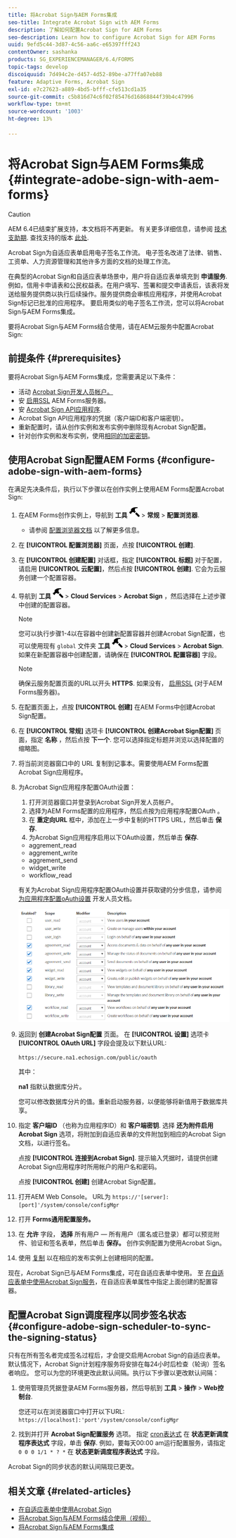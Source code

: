 ```yaml
---
title: 将Acrobat Sign与AEM Forms集成
seo-title: Integrate Acrobat Sign with AEM Forms
description: 了解如何配置Acrobat Sign for AEM Forms
seo-description: Learn how to configure Acrobat Sign for AEM Forms
uuid: 9efd5c44-3d87-4c56-aa6c-e65397fff243
contentOwner: sashanka
products: SG_EXPERIENCEMANAGER/6.4/FORMS
topic-tags: develop
discoiquuid: 7d494c2e-d457-4d52-89be-a77ffa07eb88
feature: Adaptive Forms, Acrobat Sign
exl-id: e7c27623-a889-4bd5-bfff-cfe513cd1a35
source-git-commit: c5b816d74c6f02f85476d16868844f39b4c47996
workflow-type: tm+mt
source-wordcount: '1003'
ht-degree: 13%

---
```


# 将Acrobat Sign与AEM Forms集成 {#integrate-adobe-sign-with-aem-forms}

>[!CAUTION]
>
>AEM 6.4已结束扩展支持，本文档将不再更新。 有关更多详细信息，请参阅 [技术支助期](https://helpx.adobe.com/cn/support/programs/eol-matrix.html). 查找支持的版本 [此处](https://experienceleague.adobe.com/docs/).

Acrobat Sign为自适应表单启用电子签名工作流。 电子签名改进了法律、销售、工资单、人力资源管理和其他许多方面的文档的处理工作流。

在典型的Acrobat Sign和自适应表单场景中，用户将自适应表单填充到 **申请服务**. 例如，信用卡申请表和公民权益表。在用户填写、签署和提交申请表后，该表将发送给服务提供商以执行后续操作。服务提供商会审核应用程序，并使用Acrobat Sign标记已批准的应用程序。 要启用类似的电子签名工作流，您可以将Acrobat Sign与AEM Forms集成。

要将Acrobat Sign与AEM Forms结合使用，请在AEM云服务中配置Acrobat Sign:

## 前提条件 {#prerequisites}

要将Acrobat Sign与AEM Forms集成，您需要满足以下条件：

* 活动 [Acrobat Sign开发人员帐户。](https://acrobat.adobe.com/us/en/why-adobe/developer-form.html)
* 安 [启用SSL](/help/sites-administering/ssl-by-default.md) AEM Forms服务器。
* 安 [Acrobat Sign API应用程序](https://www.adobe.io/apis/documentcloud/sign/docs.html#!adobedocs/adobe-sign/master/gstarted/create_app.md).
* Acrobat Sign API应用程序的凭据（客户端ID和客户端密钥）。
* 重新配置时，请从创作实例和发布实例中删除现有Acrobat Sign配置。
* 针对创作实例和发布实例，使用[相同的加密密钥](/help/sites-administering/security-checklist.md#make-sure-you-properly-replicate-encryption-keys-when-needed)。

## 使用Acrobat Sign配置AEM Forms {#configure-adobe-sign-with-aem-forms}

在满足先决条件后，执行以下步骤以在创作实例上使用AEM Forms配置Acrobat Sign:

1. 在AEM Forms创作实例上，导航到 **工具** ![锤子](assets/hammer.png) > **常规** > **配置浏览器**.
   * 请参阅 [配置浏览器文档](/help/sites-administering/configurations.md) 以了解更多信息。
1. 在 **[!UICONTROL 配置浏览器]** 页面，点按 **[!UICONTROL 创建]**.
1. 在 **[!UICONTROL 创建配置]** 对话框，指定 **[!UICONTROL 标题]** 对于配置，请启用 **[!UICONTROL 云配置]**，然后点按 **[!UICONTROL 创建]**. 它会为云服务创建一个配置容器。
1. 导航到 **工具** ![锤子](assets/hammer.png) > **Cloud Services** > **Acrobat Sign** ，然后选择在上述步骤中创建的配置容器。

   >[!NOTE]
   >
   >您可以执行步骤1-4以在容器中创建新配置容器并创建Acrobat Sign配置，也可以使用现有 `global` 文件夹 **工具** ![锤子](assets/hammer.png) > **Cloud Services** > **Acrobat Sign**. 如果在新配置容器中创建配置，请确保在 **[!UICONTROL 配置容器]** 字段。

   >[!NOTE]
   确保云服务配置页面的URL以开头 **HTTPS**. 如果没有， [启用SSL](/help/sites-administering/ssl-by-default.md) (对于AEM Forms服务器)。

1. 在配置页面上，点按 **[!UICONTROL 创建]** 在AEM Forms中创建Acrobat Sign配置。
1. 在 **[!UICONTROL 常规]** 选项卡 **[!UICONTROL 创建Acrobat Sign配置]** 页面，指定 **名称** ，然后点按 **下一个**. 您可以选择指定标题并浏览以选择配置的缩略图。

1. 将当前浏览器窗口中的 URL 复制到记事本。需要使用AEM Forms配置Acrobat Sign应用程序。

1. 为Acrobat Sign应用程序配置OAuth设置：

   1. 打开浏览器窗口并登录到Acrobat Sign开发人员帐户。
   1. 选择为AEM Forms配置的应用程序，然后点按为应用程序配置OAuth 。
   1. 在 **重定向URL** 框中，添加在上一步中复制的HTTPS URL，然后单击 **保存**.
   1. 为Acrobat Sign应用程序启用以下OAuth设置，然后单击 **保存**.
   * aggrement_read
   * aggrement_write
   * aggrement_send
   * widget_write
   * workflow_read

   有关为Acrobat Sign应用程序配置OAuth设置并获取键的分步信息，请参阅 [为应用程序配置oAuth设置](https://www.adobe.io/apis/documentcloud/sign/docs.html#!adobedocs/adobe-sign/master/gstarted/configure_oauth.md) 开发人员文档。

   ![OAuth 配置](assets/oauthconfig_new.png)

1. 返回到 **创建Acrobat Sign配置** 页面。 在 **[!UICONTROL 设置]** 选项卡 **[!UICONTROL OAuth URL]** 字段会提及以下默认URL:

   `https://secure.na1.echosign.com/public/oauth`

   其中：

   **na1** 指默认数据库分片。

   您可以修改数据库分片的值。重新启动服务器，以便能够将新值用于数据库共享。

1. 指定 **客户端ID** （也称为应用程序ID）和 **客户端密钥**. 选择 **还为附件启用Acrobat Sign** 选项，将附加到自适应表单的文件附加到相应的Acrobat Sign文档，以进行签名。

   点按 **[!UICONTROL 连接到Acrobat Sign]**. 提示输入凭据时，请提供创建Acrobat Sign应用程序时所用帐户的用户名和密码。

   点按 **[!UICONTROL 创建]** 创建Acrobat Sign配置。

1. 打开AEM Web Console。 URL为 `https://'[server]:[port]'/system/console/configMgr`
1. 打开 **Forms通用配置服务。**
1. 在 **允许** 字段， **选择** 所有用户 — 所有用户（匿名或已登录）都可以预览附件、验证和签名表单，然后单击 **保存。** 创作实例配置为使用Acrobat Sign。
1. 使用 [复制](/help/sites-deploying/replication.md) 以在相应的发布实例上创建相同的配置。

现在，Acrobat Sign已与AEM Forms集成，可在自适应表单中使用。 至 [在自适应表单中使用Acrobat Sign服务](../../forms/using/working-with-adobe-sign.md#configure-adobe-sign-for-an-adaptive-form)，在自适应表单属性中指定上面创建的配置容器。

## 配置Acrobat Sign调度程序以同步签名状态 {#configure-adobe-sign-scheduler-to-sync-the-signing-status}

只有在所有签名者完成签名过程后，才会提交启用Acrobat Sign的自适应表单。 默认情况下，Acrobat Sign计划程序服务将安排在每24小时后检查（轮询）签名者响应。 您可以为您的环境更改此默认间隔。执行以下步骤以更改默认间隔：

1. 使用管理员凭据登录AEM Forms服务器，然后导航到 **工具** > **操作** > **Web控制台**.

   您还可以在浏览器窗口中打开以下URL:
   `https://[localhost]:'port'/system/console/configMgr`

1. 找到并打开 **Acrobat Sign配置服务** 选项。 指定 [cron表达式](https://en.wikipedia.org/wiki/Cron#CRON_expression) 在 **状态更新调度程序表达式** 字段，单击 **保存**. 例如，要每天00:00 am运行配置服务，请指定 `0 0 0 1/1 * ? *` 在 **状态更新调度程序表达式** 字段。

Acrobat Sign的同步状态的默认间隔现已更改。

## 相关文章 {#related-articles}

* [在自适应表单中使用Acrobat Sign](../../forms/using/working-with-adobe-sign.md)
* [将Acrobat Sign与AEM Forms结合使用（视频）](https://helpx.adobe.com/experience-manager/kt/forms/using/adobe-sign-integration-feature-video.html)
* [将Acrobat Sign与AEM Forms集成](../../forms/using/adobe-sign-integration-adaptive-forms.md)
